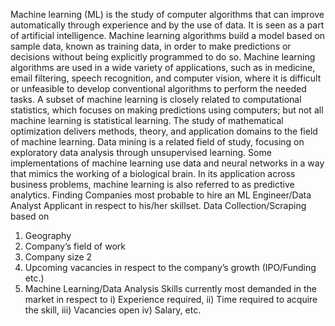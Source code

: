Machine learning (ML) is the study of computer algorithms that can improve automatically
through experience and by the use of data. It is seen as a part of artificial intelligence.
Machine learning algorithms build a model based on sample data, known as training data,
in order to make predictions or decisions without being explicitly programmed to do so.
Machine learning algorithms are used in a wide variety of applications, such as in medicine,
email filtering, speech recognition, and computer vision, where it is difficult or unfeasible to
develop conventional algorithms to perform the needed tasks. A subset of machine
learning is closely related to computational statistics, which focuses on making predictions
using computers; but not all machine learning is statistical learning. The study of
mathematical optimization delivers methods, theory, and application domains to the field
of machine learning. Data mining is a related field of study, focusing on exploratory data
analysis through unsupervised learning. Some implementations of machine learning use
data and neural networks in a way that mimics the working of a biological brain. In its
application across business problems, machine learning is also referred to as predictive
analytics.
Finding Companies most probable to hire an ML Engineer/Data Analyst Applicant in respect
to his/her skillset.
Data Collection/Scraping based on
1. Geography
2. Company’s field of work
3. Company size
2
4. Upcoming vacancies in respect to the company’s growth (IPO/Funding etc.)
5. Machine Learning/Data Analysis Skills currently most demanded in the market in respect
to i) Experience required, ii) Time required to acquire the skill, iii) Vacancies open iv) Salary,
etc.
